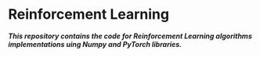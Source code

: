 # Reinforcement Learning

***This repository contains the code for Reinforcement Learning algorithms implementations uing Numpy and PyTorch libraries.***
